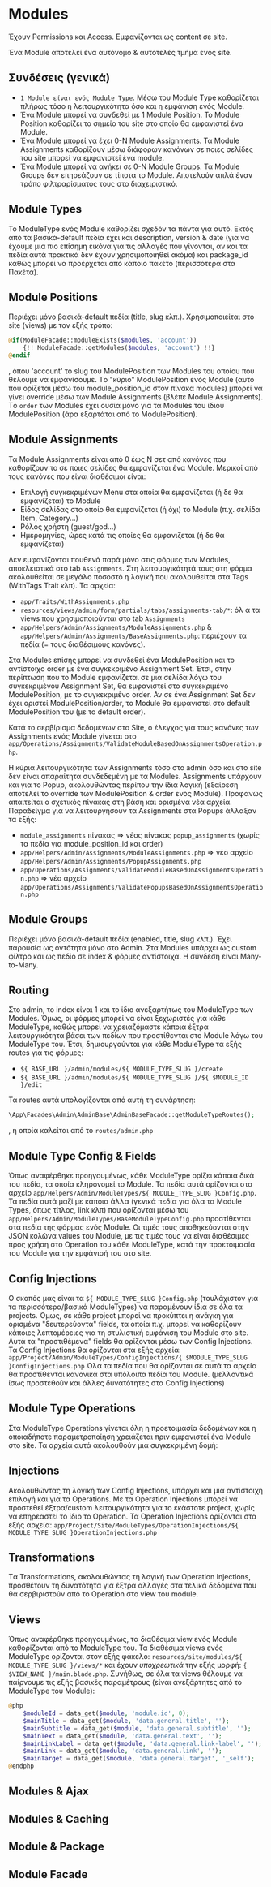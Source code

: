# Modules
Έχουν Permissions και Access. Εμφανίζονται ως content σε site.

Ένα Module αποτελεί ένα αυτόνομο & αυτοτελές τμήμα ενός site.

## Συνδέσεις (γενικά)
* `1 Module είναι ενός Module Type`. Μέσω του Module Type καθορίζεται πλήρως 
τόσο η λειτουργικότητα όσο και η εμφάνιση ενός Module. 
* Ένα Module μπορεί να συνδεθεί με 1 Module Position. Το Module Position καθορίζει το σημείο του site στο οποίο θα εμφανιστεί ένα Module.
* Ένα Module μπορεί να έχει 0-Ν Module Assignments. Τα Module Assignments καθορίζουν μέσω διάφορων κανόνων σε ποιες σελίδες του site μπορεί να εμφανιστεί
ένα module.
* Ένα Module μπορεί να ανήκει σε 0-N Module Groups. Τα Module Groups δεν επηρεάζουν σε τίποτα το Module. Αποτελούν απλά έναν τρόπο 
φιλτραρίσματος τους στο διαχειριστικό.

## Module Types
Το ModuleType ενός Module καθορίζει σχεδόν τα πάντα για αυτό. Εκτός από τα βασικά-default πεδία έχει και description, version & date (για να έχουμε μια πιο
επίσημη εικόνα για τις αλλαγές που γίνονται, αν και τα πεδία αυτά πρακτικά δεν έχουν χρησιμοποιηθεί ακόμα) και package_id καθώς μπορεί να προέρχεται από κάποιο
πακέτο (περισσότερα στα Πακέτα).

## Module Positions
Περιέχει μόνο βασικά-default πεδία (title, slug κλπ.). Χρησιμοποιείται στο site (views) με τον εξής τρόπο: 
```php
@if(ModuleFacade::moduleExists($modules, 'account'))
    {!! ModuleFacade::getModules($modules, 'account') !!}
@endif
```
, όπου 'account' το slug του ModulePosition των Modules του οποίου που θέλουμε να εμφανίσουμε. Τo "κύριο" ModulePosition ενός Module 
(αυτό που ορίζεται μέσω του module_position_id στον πίνακα modules) μπορεί να γίνει override μέσω των Module Assignments (βλέπε Module Assignments).
Τo `order` των Modules έχει ουσία μόνο για τα Modules του ίδιου ModulePosition (άρα εξαρτάται από το ModulePosition).

## Module Assignments
Τα Module Assignments είναι από 0 έως Ν σετ από κανόνες που καθορίζουν το σε ποιες σελίδες θα εμφανίζεται ένα Module. Μερικοί από τους κανόνες που είναι διαθέσιμοι είναι:
* Επιλογή συγκεκριμένων Menu στα οποία θα εμφανίζεται (ή δε θα εμφανίζεται) το Module
* Είδος σελίδας στο οποίο θα εμφανίζεται (ή όχι) το Module (π.χ. σελίδα Item, Category...)
* Ρόλος χρήστη (guest/god...)
* Ημερομηνίες, ώρες κατά τις οποίες θα εμφανιζεται (ή δε θα εμφανίζεται)

Δεν εμφανίζονται πουθενά παρά μόνο στις φόρμες των Modules, αποκλειστικά στο tab `Assignments`. Στη λειτουργικότητά τους στη φόρμα ακολουθείται σε μεγάλο ποσοστό
η λογική που ακολουθείται στα Tags (WithTags Trait κλπ). Τα αρχεία:
* `app/Traits/WithAssignments.php`
* `resources/views/admin/form/partials/tabs/assignments-tab/*`: όλ α τα views που χρησιμοποιούνται στο tab `Assignments`
* `app/Helpers/Admin/Assignments/ModuleAssignments.php` & `app/Helpers/Admin/Assignments/BaseAssignments.php`: περιέχουν τα πεδία (= τους διαθέσιμους κανόνες).

Στα Modules επίσης μπορεί να συνδεθεί ένα ModulePosition και το αντίστοιχο order με ένα συγκεκριμένο Assignment Set. Έτσι, στην περίπτωση που το Module
εμφανίζεται σε μια σελίδα λόγω του συγκεκριμένου Assignment Set, θα εμφανιστεί στο συγκεκριμένο ModulePosition, με το συγκεκριμένο order. Αν σε ένα Assignment Set δεν έχει
οριστεί ModulePosition/order, το Module θα εμφανιστεί στο default ModulePosition του (με το default order).

Κατά το σερβίρισμα δεδομένων στο Site, ο έλεγχος για τους κανόνες των Assignments ενός Module γίνεται στο `app/Operations/Assignments/ValidateModuleBasedOnAssignmentsOperation.php`.

Η κύρια λειτουργικότητα των Assignments τόσο στο admin όσο και στο site δεν είναι απαραίτητα συνδεδεμένη με τα Modules. Assignments υπάρχουν και για το Popup, ακολουθώντας
περίπου την ίδια λογική (εξαίρεση αποτελεί το override των ModulePosition & order ενός Module). Προφανώς απαιτείται ο σχετικός πίνακας στη βάση και ορισμένα νέα αρχεία. Παραδείγμα για να
λειτουργήσουν τα Assignments στα Popups άλλαξαν τα εξής:
* `module_assignments` πίνακας => νέος πίνακας `popup_assignments` (χωρίς τα πεδία για module_position_id και order)
* `app/Helpers/Admin/Assignments/ModuleAssignments.php` => νέο αρχείο `app/Helpers/Admin/Assignments/PopupAssignments.php`
* `app/Operations/Assignments/ValidateModuleBasedOnAssignmentsOperation.php` => νέο αρχείο `app/Operations/Assignments/ValidatePopupsBasedOnAssignmentsOperation.php`

## Module Groups
Περιέχει μόνο βασικά-default πεδία (enabled, title, slug κλπ.). Έχει παρουσία ως οντότητα μόνο στο Admin. Στα Modules υπάρχει ως custom φίλτρο
και ως πεδίο σε index & φόρμες αντίστοιχα. Η σύνδεση είναι Many-to-Many.

## Routing
Στο admin, το index είναι 1 και το ίδιο ανεξαρτήτως του ModuleType των Modules. Όμως, οι φόρμες μπορεί να είναι ξεχωριστές για κάθε ModuleType, καθώς μπορεί να
χρειαζόμαστε κάποια έξτρα λειτουργικότητα βάσει των πεδίων που προστίθενται στο Module λόγω του ModuleType του. Έτσι, δημιουργούνται για κάθε
ModuleType τα εξής routes για τις φόρμες:
* `${ BASE_URL }/admin/modules/${ MODULE_TYPE_SLUG }/create`
* `${ BASE_URL }/admin/modules/${ MODULE_TYPE_SLUG }/${ $MODULE_ID }/edit`

Τα routes αυτά υπολογίζονται από αυτή τη συνάρτηση: 
```php 
\App\Facades\Admin\AdminBase\AdminBaseFacade::getModuleTypeRoutes(); 
```
, η οποία καλείται από το `routes/admin.php`

## Module Type Config & Fields
Όπως αναφέρθηκε προηγουμένως, κάθε ModuleType ορίζει κάποια δικά του πεδία, τα οποία κληρονομεί το Module. Τα πεδία αυτά ορίζονται στο αρχείο
`app/Helpers/Admin/ModuleTypes/${ MODULE_TYPE_SLUG }Config.php`. Τα πεδία αυτά μαζί με κάποια άλλα (γενικά πεδία για όλα τα Module Types, όπως τίτλος, link κλπ)
που ορίζονται μέσω του `app/Helpers/Admin/ModuleTypes/BaseModuleTypeConfig.php` προστίθενται στα πεδία της φόρμας ενός Module. Οι τιμές τους
αποθηκεύονται στην JSON κολώνα values του Module, με τις τιμές τους να είναι διαθέσιμες προς χρήση στo Operation του κάθε ModuleType, κατά την προετοιμασία του Module
για την εμφάνισή του στο site.

## Config Injections
Ο σκοπός μας είναι τα `${ MODULE_TYPE_SLUG }Config.php` (τουλάχιστον για τα περισσότερα/βασικά ModuleTypes) να παραμένουν ίδια σε όλα τα projects. Όμως, σε κάθε project μπορεί
να προκύπτει η ανάγκη για ορισμένα "δευτερεύοντα" fields, τα οποία π.χ. μπορεί να καθορίζουν κάποιες λεπτομέρειες για τη στυλιστική εμφάνιση του Module στο site. Αυτά τα "προστιθέμενα" fields
θα ορίζονται μέσω των Config Injections. Τα Config Injections θα ορίζονται στα εξής αρχεία:
`app/Project/Admin/ModuleTypes/ConfigInjections/{ $MODULE_TYPE_SLUG }ConfigInjections.php`
Όλα τα πεδία που θα ορίζονται σε αυτά τα αρχεία θα προστίθενται κανονικά στα υπόλοιπα πεδία του Module.
(μελλοντικά ίσως προστεθούν και άλλες δυνατότητες στα Config Injections)

## Module Type Operations
Στα ModuleType Operations γίνεται όλη η προετοιμασία δεδομένων και η οποιαδήποτε παραμετροποίηση χρειάζεται πριν εμφανιστεί ένα Module στο site. Τα αρχεία αυτά ακολουθούν μια συγκεκριμένη δομή:


## Injections
Ακολουθώντας τη λογική των Config Injections, υπάρχει και μια αντίστοιχη επιλογή και για τα Operations. Με τα Operation Injections μπορεί να προστεθεί έξτρα/custom λειτουργικότητα για το εκάστοτε
project, χωρίς να επηρεαστεί το ίδιο το Operation. Τα Operation Injections ορίζονται στα εξής αρχεία:
`app/Project/Site/ModuleTypes/OperationInjections/${ MODULE_TYPE_SLUG }OperationInjections.php`


## Transformations
Tα Transformations, ακολουθώντας τη λογική των Operation Injections, προσθέτουν τη δυνατότητα για έξτρα αλλαγές στα τελικά δεδομένα που θα σερβιριστούν από το Operation στο view του module.

## Views
Όπως αναφέρθηκε προηγουμένως, τα διαθέσιμα view ενός Module καθορίζονται από το ModuleType του. Τα διαθέσιμα views ενός ModuleType ορίζονται στον εξής φάκελο:
`resources/site/modules/${ MODULE_TYPE_SLUG }/views/*` και έχουν *υποχρεωτικά* την εξής μορφή: `{ $VIEW_NAME }/main.blade.php`. Συνήθως, σε όλα τα views θέλουμε να παίρνουμε τις εξής βασικές παραμέτρους
(είναι ανεξάρτητες από το ModuleType του Module):
```php
@php
    $moduleId = data_get($module, 'module.id', 0);
    $mainTitle = data_get($module, 'data.general.title', '');
    $mainSubtitle = data_get($module, 'data.general.subtitle', '');
    $mainText = data_get($module, 'data.general.text', '');
    $mainLinkLabel = data_get($module, 'data.general.link-label', '');
    $mainLink = data_get($module, 'data.general.link', '');
    $mainTarget = data_get($module, 'data.general.target', '_self');
@endphp
```

## Modules & Ajax

## Modules & Caching

## Module & Package

## Module Facade